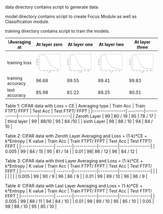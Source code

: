 data directory contains script to generate data.

model directory contains script to create Focus Module as well as Classification module.

training directory contains script to train the models.


| \Averaging at | At layer zero | At layer one |  At layer two | At layer three  |
| ------------- | ------------- | ------------ | ------------- | --------------  |
| training loss | <img src= ./layer_zero/plots/training_loss_at_zero.png width="400">  | <img src= ./layer_one/plots/training_loss_at_one.png width="400">  | <img src= ./layer_two/plots/training_loss_at_two.png width="400">  | <img src= ./layer_three/plots/training_loss_at_three.png width="400">  |
| training accuracy | 96.68   |  99.55  | 99.41 | 99.83 |
| test accuracy     | 85.98   |  81.22  | 88.25 | 90.01 |


Table 1: CIFAR data with Loss = CE
| Averaging type | Train Acc | Train FTPT/ FFPT | Test Acc | Test FTPT/ FFPT |
|-----------------| --------|------------|----------|----------------|
| Zeroth Layer | 99 | 80 / 19 | 95 | 78 / 17 | 
| third layer  | 99 |  88/10 |  95 | 84 /10 |
| sixth Layer | 98 | 88 / 10 | 94 | 84 / 10 |

Table 2: CIFAR data with Zeroth Layer Averaging and Loss = (1-k)\*CE + k\*Entropy
| K value | Train Acc | Train FTPT/ FFPT | Test Acc | Test FTPT/ FFPT |
|-----------------| --------|------------|----------|----------------|
| 0.005 | 99 | 84 / 15 | 95 | 81 / 14 | 
| 0.01  | 98| 86 / 12 | 96 | 84 / 12 |

Table 3: CIFAR data with third Layer Averaging and Loss = (1-k)\*CE + k\*Entropy
| K value | Train Acc | Train FTPT/ FFPT | Test Acc | Test FTPT/ FFPT |
|-----------------| --------|------------|----------|----------------|
|  |  |  |  |  | 
| 0.005 | 99 | 90 / 9 | 96 | 86 / 9 |
| 0.01  | 99 | 89 / 10 | 96 | 86 / 9 |


Table 4: CIFAR data with Last Layer Averaging and Loss = (1-k)\*CE + k\*Entropy
| K value | Train Acc | Train FTPT/ FFPT | Test Acc | Test FTPT/ FFPT |
|-----------------| --------|------------|----------|----------------|
| 0.005 | 99 | 88 / 11 | 94 | 84 / 10 | 
| 0.01  | 99 | 89 / 10 | 95 | 85 / 10 | 
| 0.05  | 98 | 88 / 10 | 95 | 85 / 10 |
